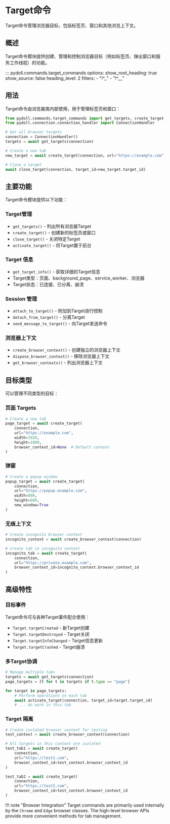 # Target命令

Target命令管理浏览器目标，包括标签页、窗口和其他浏览上下文。

## 概述

Target命令模块提供创建、管理和控制浏览器目标（例如标签页、弹出窗口和服务工作线程）的功能。

::: pydoll.commands.target_commands
    options:
      show_root_heading: true
      show_source: false
      heading_level: 2
      filters:
        - "!^_"
        - "!^__"

## 用法

Target命令由浏览器类内部使用，用于管理标签页和窗口：

```python
from pydoll.commands.target_commands import get_targets, create_target, close_target
from pydoll.connection.connection_handler import ConnectionHandler

# Get all browser targets
connection = ConnectionHandler()
targets = await get_targets(connection)

# Create a new tab
new_target = await create_target(connection, url="https://example.com")

# Close a target
await close_target(connection, target_id=new_target.target_id)
```

## 主要功能

Target命令模块提供以下功能：


### Target管理
- `get_targets()` - 列出所有浏览器Target
- `create_target()` - 创建新的标签页或窗口
- `close_target()` - 关闭特定Target
- `activate_target()` - 将Target置于前台

### Target 信息
- `get_target_info()` - 获取详细的Target信息
- Target类型：页面、background_page、service_worker、浏览器
- Target状态：已连接、已分离、崩溃

### Session 管理
- `attach_to_target()` - 附加到Target进行控制
- `detach_from_target()` - 分离Target
- `send_message_to_target()` - 向Target发送命令

### 浏览器上下文
- `create_browser_context()` - 创建独立的浏览器上下文
- `dispose_browser_context()` - 移除浏览器上下文
- `get_browser_contexts()` - 列出浏览器上下文

## 目标类型

可以管理不同类型的目标：

### 页面 Targets
```python
# Create a new tab
page_target = await create_target(
    connection,
    url="https://example.com",
    width=1920,
    height=1080,
    browser_context_id=None  # Default context
)
```

### 弹窗
```python
# Create a popup window
popup_target = await create_target(
    connection,
    url="https://popup.example.com",
    width=800,
    height=600,
    new_window=True
)
```

### 无痕上下文
```python
# Create incognito browser context
incognito_context = await create_browser_context(connection)

# Create tab in incognito context
incognito_tab = await create_target(
    connection,
    url="https://private.example.com",
    browser_context_id=incognito_context.browser_context_id
)
```

## 高级特性

### 目标事件
Target命令可与各种Target事件配合使用：
- `Target.targetCreated` - 新Target创建
- `Target.targetDestroyed` - Target关闭
- `Target.targetInfoChanged` - Target信息更新
- `Target.targetCrashed` - Target崩溃

### 多Target协调

```python
# Manage multiple tabs
targets = await get_targets(connection)
page_targets = [t for t in targets if t.type == "page"]

for target in page_targets:
    # Perform operations on each tab
    await activate_target(connection, target_id=target.target_id)
    # ... do work in this tab
```

### Target 隔离
```python
# Create isolated browser context for testing
test_context = await create_browser_context(connection)

# All targets in this context are isolated
test_tab1 = await create_target(
    connection, 
    url="https://test1.com",
    browser_context_id=test_context.browser_context_id
)

test_tab2 = await create_target(
    connection,
    url="https://test2.com", 
    browser_context_id=test_context.browser_context_id
)
```

!!! note "Browser Integration"
    Target commands are primarily used internally by the `Chrome` and `Edge` browser classes. The high-level browser APIs provide more convenient methods for tab management. 